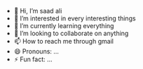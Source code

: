 - 👋 Hi, I’m saad ali
- 👀 I’m interested in every interesting things
- 🌱 I’m currently learning everything
- 💞️ I’m looking to collaborate on anything
- 📫 How to reach me through gmail
- 😄 Pronouns: ...
- ⚡ Fun fact: ...

<!---
123saad-gif/123saad-gif is a ✨ special ✨ repository because its `README.md` (this file) appears on your GitHub profile.
You can click the Preview link to take a look at your changes.
--->

